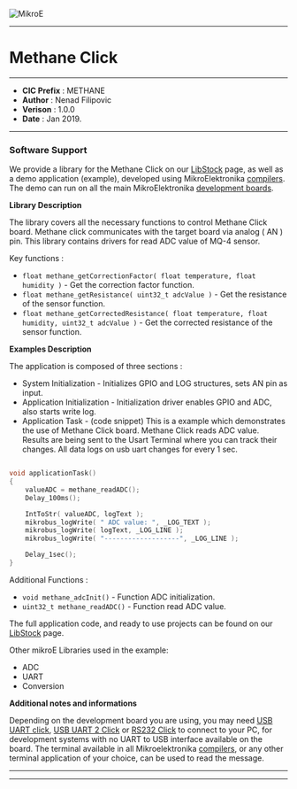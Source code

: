 ![MikroE](http://www.mikroe.com/img/designs/beta/logo_small.png)

---

# Methane Click

---

- **CIC Prefix**  : METHANE
- **Author**      : Nenad Filipovic
- **Verison**     : 1.0.0
- **Date**        : Jan 2019.

---

### Software Support

We provide a library for the Methane Click on our [LibStock](https://libstock.mikroe.com/projects/view/1048/methane-click-example) 
page, as well as a demo application (example), developed using MikroElektronika 
[compilers](http://shop.mikroe.com/compilers). The demo can run on all the main 
MikroElektronika [development boards](http://shop.mikroe.com/development-boards).

**Library Description**

The library covers all the necessary functions to control Methane Click board.
Methane click communicates with the target board via analog ( AN ) pin. 
This library contains drivers for read ADC value of MQ-4 sensor.

Key functions :

- ``` float methane_getCorrectionFactor( float temperature, float humidity ) ``` - Get the correction factor function.
- ``` float methane_getResistance( uint32_t adcValue ) ``` - Get the resistance of the sensor function.
- ``` float methane_getCorrectedResistance( float temperature, float humidity, uint32_t adcValue ) ``` - Get the corrected resistance of the sensor function.

**Examples Description**

The application is composed of three sections :

- System Initialization - Initializes GPIO and LOG structures, sets AN pin as input.
- Application Initialization - Initialization driver enables GPIO and ADC, also starts write log.
- Application Task - (code snippet) This is a example which demonstrates the use of Methane Click board.
     Methane Click reads ADC value.
     Results are being sent to the Usart Terminal where you can track their changes.
     All data logs on usb uart changes for every 1 sec.


```.c

void applicationTask()
{
    valueADC = methane_readADC();
    Delay_100ms();

    IntToStr( valueADC, logText );
    mikrobus_logWrite( " ADC value: ", _LOG_TEXT );
    mikrobus_logWrite( logText, _LOG_LINE );
    mikrobus_logWrite( "-------------------", _LOG_LINE );

    Delay_1sec();
}

```

Additional Functions :

- ``` void methane_adcInit() ``` - Function ADC initialization.
- ``` uint32_t methane_readADC() ``` - Function read ADC value.

The full application code, and ready to use projects can be found on our 
[LibStock](https://libstock.mikroe.com/projects/view/1048/methane-click-example) page.

Other mikroE Libraries used in the example:

- ADC
- UART
- Conversion

**Additional notes and informations**

Depending on the development board you are using, you may need 
[USB UART click](http://shop.mikroe.com/usb-uart-click), 
[USB UART 2 Click](http://shop.mikroe.com/usb-uart-2-click) or 
[RS232 Click](http://shop.mikroe.com/rs232-click) to connect to your PC, for 
development systems with no UART to USB interface available on the board. The 
terminal available in all Mikroelektronika 
[compilers](http://shop.mikroe.com/compilers), or any other terminal application 
of your choice, can be used to read the message.

---
---

